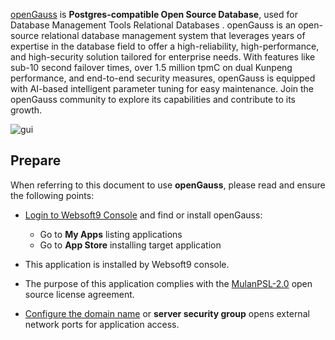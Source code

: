[openGauss](https://opengauss.org) is **Postgres-compatible  Open Source Database**, used for Database Management Tools Relational Databases . openGauss is an open-source relational database management system that leverages years of expertise in the database field to offer a high-reliability, high-performance, and high-security solution tailored for enterprise needs. With features like sub-10 second failover times, over 1.5 million tpmC on dual Kunpeng performance, and end-to-end security measures, openGauss is equipped with AI-based intelligent parameter tuning for easy maintenance. Join the openGauss community to explore its capabilities and contribute to its growth.


![gui](https://libs.websoft9.com/Websoft9/DocsPicture/zh/opengauss/opengauss-gui-websoft9.png)


## Prepare

When referring to this document to use **openGauss**, please read and ensure the following points:

- [Login to Websoft9 Console](./login-console) and find or install openGauss:
  - Go to **My Apps** listing applications 
  - Go to **App Store** installing target application

- This application is installed by Websoft9 console.


- The purpose of this application complies with the [MulanPSL-2.0](https://opensource.org/licenses/MulanPSL-2.0) open source license agreement.


- [Configure the domain name](./domain-set) or **server security group** opens external network ports for application access.